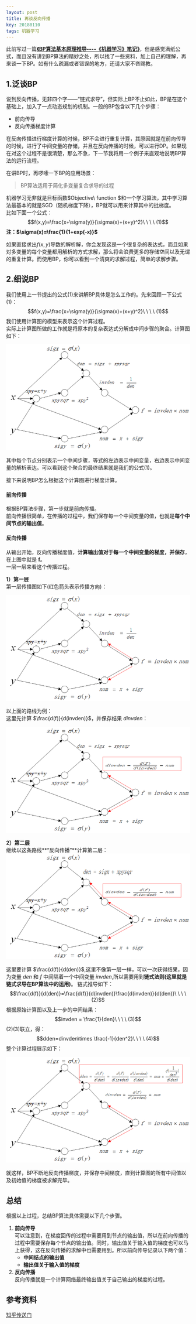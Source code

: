 ```yaml
---
layout: post
title: 再谈反向传播
key: 20180110
tags: 机器学习
---
```


此前写过一篇[**《BP算法基本原理推导----《机器学习》笔记》**](http://www.cnblogs.com/HolyShine/p/6413653.html)，但是感觉满纸公式，而且没有讲到BP算法的精妙之处，所以找了一些资料，加上自己的理解，再来谈一下BP。如有什么疏漏或者错误的地方，还请大家不吝赐教。
## 1.泛谈BP
说到反向传播，无非四个字——“链式求导”，但实际上BP不止如此，BP是在这个基础上，加入了一点动态规划的机制。一般的BP包含以下几个步骤：
- 前向传导
- 反向传播梯度计算

在反向传播进行梯度计算的时候，BP不会进行重复计算，其原因就是在前向传导的时候，进行了中间变量的存储，并且在反向传播的时候，可以进行DP。如果现在对这个过程不是很清楚，那么不急，下一节我将用一个例子来直观地说明BP算法的运行流程。  

在讲BP时，再啰嗦一下BP的应用场景：
>BP算法适用于简化多变量复合求导的过程  

机器学习无非就是目标函数$Objective\ function $和一个学习算法，其中学习算法最基本的就是SGD（随机梯度下降），BP就可以用来计算其中的批梯度。  
比如下面一个公式：
$$f(x,y)=\frac{x+\sigma(y)}{\sigma(x)+(x+y)^2}\ \ \ \ (1)$$
**注：$\sigma(x)=\frac{1}{1+exp(-x)}$**  

如果直接求出$f(x,y)$导数的解析解，你会发现这是一个很复杂的表达式，而且如果对多变量的每个变量都用解析的方式求解，那么将会浪费更多的存储空间以及无谓的重复计算。而使用BP，你可以看到一个清爽的求解过程，简单的求解步骤。

## 2.细说BP
我们使用上一节提出的公式(1)来讲解BP具体是怎么工作的。先来回顾一下公式(1)：
$$f(x,y)=\frac{x+\sigma(y)}{\sigma(x)+(x+y)^2}\ \ \ \ (1)$$
我们使用计算图的模型来表示这个计算过程。  
实际上计算图所做的工作就是将原本的复杂表达式分解成中间步骤的聚合。计算图如下：

![BP.PNG](https://github.com/Holy-Shine/MarkdownPhotos/blob/master/NN/BP.png?raw=true)

其中每个节点分别表示一个中间步骤，等式的左边表示中间变量，右边表示中间变量的解析表达。可以看到这个聚合的最终结果就是我们的公式(1)。   

接下来说明BP怎么根据这个计算图进行梯度计算。
#### 前向传播
根据BP算法步骤，第一步就是前向传播。  
前向传播很简单，在传播的过程中，我们保存每一个中间变量的值，也就是**每个中间节点的输出值**。
#### 反向传播
从输出开始，反向传播梯度值，**计算输出值对于每一个中间变量的梯度，并保存**，在上图中就是 **f**。  
一层一层来看这个传播过程。  

**1）第一层**  
第一层传播图如下(红色箭头表示传播方向)：  

![BP_1](https://github.com/Holy-Shine/MarkdownPhotos/blob/master/NN/BP_1.png?raw=true)

以上面的路线为例：  
这里先计算 $\frac{d(f)}{d(invden)}$，并保存结果 $dinvden$：  

![BP_1_end](https://github.com/Holy-Shine/MarkdownPhotos/blob/master/NN/BP_1_end.png?raw=true)  

**2）第二层**  
继续以这条路线**“反向传播”**计算第二层：  
![BP_2](https://github.com/Holy-Shine/MarkdownPhotos/blob/master/NN/BP_2.png?raw=true)    

这里要计算 $\frac{d(f)}{d(den)}$,这里不像第一层一样，可以一次获得结果，因为变量 $den$ 和 $f$ 中间隔着一个中间变量 $invden$,所以需要用到**链式法则(这里就是链式求导在BP算法中的运用)**。 链式推导如下：
$$\frac{d(f)}{d(den)}=\frac{d(f)}{d(invden)}\frac{d(invden)}{d(den)}\ \ \ \ (2)$$
根据原始计算图以及上一步的中间结果：
$$invden = \frac{1}{den}\ \ \ \ (3)$$
(2)(3)联立，得：
$$dden=dinvden\times \frac{-1}{den^2}\ \ \ \ (4)$$
整个计算过程展示如下：  

![BP_2_end](https://github.com/Holy-Shine/MarkdownPhotos/blob/master/NN/BP_2_end.png?raw=true)

就这样，BP不断地反向传播梯度，并保存中间梯度，直到计算图的所有中间值以及初始值的梯度被求解完毕。
## 总结
根据以上过程，总结BP算法具体需要以下几个步骤。
1. **前向传导**  
可以注意到，在梯度回传的过程中需要用到节点的输出值，所以在前向传播的过程中需要保存每个节点的输出值。同时，输出值关于输入值的梯度也可以马上获得，这在反向传播的求解中也需要用到。所以前向传导记录以下两个值：
	- **中间结点的输出值**
	- **输出值关于输入值的梯度**
2. **反向传播**  
反向传播就是一个计算网络最终输出值关于自己输出的梯度的过程。

## 参考资料
[知乎传送门](https://zhuanlan.zhihu.com/p/21407711?refer=intelligentunit)
